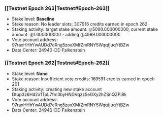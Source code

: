 ### [[Testnet Epoch 263|Testnet#Epoch-263]]
* Stake level: **Baseline**
* Stake reason: No leader slots; 307916 credits earned in epoch 262
* Staking activity: target stake amount: ◎5000.000000000, current stake amount: ◎1.000000000 - adding ◎4999.000000000
* Vote account address: 97raxHHhYwAUDd7cRng5zoxXMfZmRNY5WqqfjuqYtBZw
* Data Center: 24940-DE-Falkenstein
### [[Testnet Epoch 262|Testnet#Epoch-262]]
* Stake level: **None**
* Stake reason: Insufficient vote credits: 169591 credits earned in epoch 261
* Staking activity: creating new stake account Dtup3z6Hd2x1TpL7fm3byHNGVqzz5eGXy2hZSnQZPi8k
* Vote account address: 97raxHHhYwAUDd7cRng5zoxXMfZmRNY5WqqfjuqYtBZw
* Data Center: 24940-DE-Falkenstein